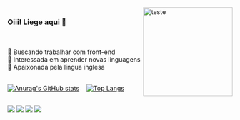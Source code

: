 <img align="right" width="200" alt=teste src="https://cdn.discordapp.com/attachments/1090375849917812849/1090383584910647426/ezgif-5-2d4554dafc.gif"/>

### Oiii! Liege aqui 💜 <br> <br>

##

 🤍 Buscando trabalhar com front-end <br>
 🤍 Interessada em aprender novas linguagens <br>
 🤍 Apaixonada pela língua inglesa <br> <br>

[![Anurag's GitHub stats](https://github-readme-stats.vercel.app/api?username=Woonni&count_private=true&show_icons=true&theme=tokyonight)](https://github.com/anuraghazra/github-readme-stats)&nbsp;&nbsp;&nbsp;&nbsp;[![Top Langs](https://github-readme-stats.vercel.app/api/top-langs/?username=Woonni&layout=compact&theme=tokyonight&card_width=200&langs_count=6)](https://github.com/anuraghazra/github-readme-stats)

##

<div>
 <a href="https://www.instagram.com/wonnii_/" target="_blank"><img src="https://img.shields.io/badge/-Instagram-%23E4405F?style=for-the-badge&logo=instagram&logoColor=white" target="_blank"></a>
 <a href="https://discord.gg/23cCuJbh" target="_blank"><img src="https://img.shields.io/badge/Discord-7289DA?style=for-the-badge&logo=discord&logoColor=white" target="_blank"></a> 
  <a href = "mailto:liege.soares2004@gmail.com"><img src="https://img.shields.io/badge/-Gmail-%23333?style=for-the-badge&logo=gmail&logoColor=white" target="_blank"></a>
  <a href="https://www.linkedin.com/in/liegeberbetz/" target="_blank"><img src="https://img.shields.io/badge/-LinkedIn-%230077B5?style=for-the-badge&logo=linkedin&logoColor=white" target="_blank"></a> 
  
</div>



